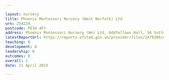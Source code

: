 ```yaml
---

layout: nursery
title: Phoenix Montessori Nursery (West Norfolk) Ltd
urn: 254224
postcode: PE34 4PJ
address: Phoenix Montessori Nursery (Wn) Ltd, Oddfellows Hall, 56 Sutton Road, Terrington St. Clement, KING&#039;S LYNN, Norfolk, PE34 4PJ
latestReportUrl: https://reports.ofsted.gov.uk/provider/files/2479389/urn/254224.pdf
teaching: 0
development: 0
leadership: 0
outcomes: 0
overall: 1
date: 21 April 2015

---
```

